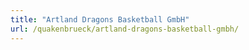 ```yaml
---
title: "Artland Dragons Basketball GmbH"
url: /quakenbrueck/artland-dragons-basketball-gmbh/
---
```

